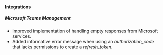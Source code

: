 
#### Integrations
##### Microsoft Teams Management
- Improved implementation of handling empty responses from Microsoft services.
- Added informative error message when using an *authorization_code* that lacks permissions to create a *refresh_token*. 
